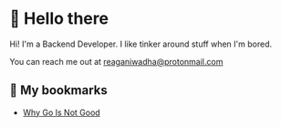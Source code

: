# 🍣 Hello there
Hi! I'm a Backend Developer. I like tinker around stuff when I'm bored.

You can reach me out at [reaganiwadha@protonmail.com](mailto://reaganiwadha@protonmail.com)

## 📘 My bookmarks
* [Why Go Is Not Good](http://yager.io/programming/go.html)
